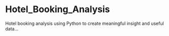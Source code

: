 # Hotel_Booking_Analysis
Hotel booking analysis using Python to create meaningful insight and useful data...
